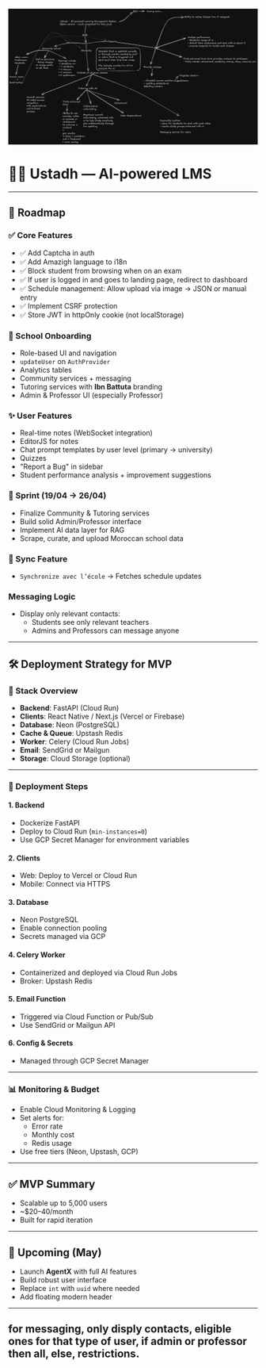 <p align="center">
  <img src="./App.png" alt="Ustadh App Preview" width="600"/>
</p>

# 🧑‍🏫 Ustadh — AI-powered LMS

---

## 🚧 Roadmap

### ✅ Core Features

- ✅ Add Captcha in auth
- ✅ Add Amazigh language to i18n
- ✅ Block student from browsing when on an exam
- ✅ If user is logged in and goes to landing page, redirect to dashboard
- ✅ Schedule management: Allow upload via image → JSON or manual entry
- ✅ Implement CSRF protection
- ✅ Store JWT in httpOnly cookie (not localStorage)

### 🏫 School Onboarding

- Role-based UI and navigation
- `updateUser` on `AuthProvider`
- Analytics tables
- Community services + messaging
- Tutoring services with **Ibn Battuta** branding
- Admin & Professor UI (especially Professor)

### ✨ User Features

- Real-time notes (WebSocket integration)
- EditorJS for notes
- Chat prompt templates by user level (primary → university)
- Quizzes
- "Report a Bug" in sidebar
- Student performance analysis + improvement suggestions

### 📅 Sprint (19/04 → 26/04)

- Finalize Community & Tutoring services
- Build solid Admin/Professor interface
- Implement AI data layer for RAG
- Scrape, curate, and upload Moroccan school data

### 🧪 Sync Feature

- `Synchronize avec l’école` → Fetches schedule updates

### Messaging Logic

- Display only relevant contacts:
  - Students see only relevant teachers
  - Admins and Professors can message anyone

---

## 🛠 Deployment Strategy for MVP

### 🧱 Stack Overview

- **Backend**: FastAPI (Cloud Run)
- **Clients**: React Native / Next.js (Vercel or Firebase)
- **Database**: Neon (PostgreSQL)
- **Cache & Queue**: Upstash Redis
- **Worker**: Celery (Cloud Run Jobs)
- **Email**: SendGrid or Mailgun
- **Storage**: Cloud Storage (optional)

---

### 🚀 Deployment Steps

#### 1. Backend

- Dockerize FastAPI
- Deploy to Cloud Run (`min-instances=0`)
- Use GCP Secret Manager for environment variables

#### 2. Clients

- Web: Deploy to Vercel or Cloud Run
- Mobile: Connect via HTTPS

#### 3. Database

- Neon PostgreSQL
- Enable connection pooling
- Secrets managed via GCP

#### 4. Celery Worker

- Containerized and deployed via Cloud Run Jobs
- Broker: Upstash Redis

#### 5. Email Function

- Triggered via Cloud Function or Pub/Sub
- Use SendGrid or Mailgun API

#### 6. Config & Secrets

- Managed through GCP Secret Manager

---

### 📊 Monitoring & Budget

- Enable Cloud Monitoring & Logging
- Set alerts for:
  - Error rate
  - Monthly cost
  - Redis usage
- Use free tiers (Neon, Upstash, GCP)

---

## ✅ MVP Summary

- Scalable up to 5,000 users
- ~$20–40/month
- Built for rapid iteration

---

## 🔮 Upcoming (May)

- Launch **AgentX** with full AI features
- Build robust user interface
- Replace `int` with `uuid` where needed
- Add floating modern header

---

## for messaging, only disply contacts, eligible ones for that type of user, if admin or professor then all, else, restrictions.
